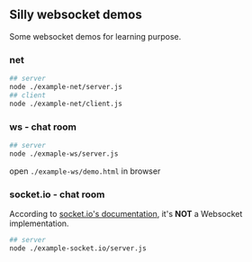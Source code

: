 ## Silly websocket demos

Some websocket demos for learning purpose.

### net

```bash
## server
node ./example-net/server.js
## client
node ./example-net/client.js
```

### ws - chat room

```bash
## server
node ./exmaple-ws/server.js
```

open `./example-ws/demo.html` in browser

### socket.io - chat room

According to [socket.io's documentation](https://socket.io/docs/#What-Socket-IO-is-not), it's **NOT** a Websocket implementation.

```bash
## server
node ./example-socket.io/server.js
```
